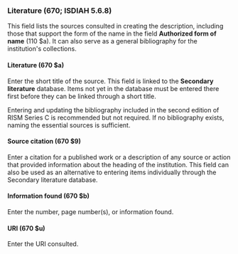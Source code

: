 ### Literature (670; ISDIAH 5.6.8)

This field lists the sources consulted in creating the description, including those that support the form of the name in the field **Authorized form of name** (110 $a). It can also serve as a general bibliography for the institution's collections.

#### Literature (670 $a)

Enter the short title of the source. This field is linked to the **Secondary literature** database. Items not yet in the database must be entered there first before they can be linked through a short title.

Entering and updating the bibliography included in the second edition of RISM Series C is recommended but not required. If no bibliography exists, naming the essential sources is sufficient.

#### Source citation (670 $9)

Enter a citation for a published work or a description of any source or action that provided information about the heading of the institution. This field can also be used as an alternative to entering items individually through the Secondary literature database.

#### Information found (670 $b)

Enter the number, page number(s), or information found.

#### URI (670 $u)

Enter the URI consulted.
